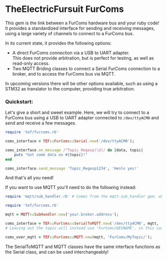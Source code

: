 
# TheElectricFursuit FurComs

This gem is the link between a FurComs hardware bus and your ruby code!
It provides a standardized interface for sending and receiving messages, using
a large variety of channels to connect to a FurComs bus.

In its current state, it provides the following options:
- A direct FurComs connection via a USB to UART adapter.  
  This does not provide arbitration, but is perfect for testing, as
  well as read-only access.
- Two MQTT Briding classes to connect a Serial FurComs connection
  to a broker, and to access the FurComs bus via MQTT.

In upcoming versions there will be other options available, such as
using a STM32 as translator to the computer, providing true arbitration.

### Quickstart:

Let's give a short and sweet example. Here, we will try to connect to a FurComs bus using a USB to UART adapter connected to `/dev/ttyACM0` and send and receive a few messages.

```Ruby
require 'tef/furcoms.rb'

coms_interface = TEF::FurComs::Serial.new('/dev/ttyACM0');

coms_interface.on_message /^Topic_Regexp(\d)/ do |data, topic|
	puts "Got some data on #{topic}!"
end

coms_interface.send_message 'Topic_Regexp1234', 'Henlo yes!'
```

And that's all you need!

If you want to use MQTT you'll need to do the following instead:
```Ruby
require 'mqtt/sub_handler.rb' # Comes from the mqtt-sub_handler gem, which is not a dependency of this FurComs gem!

require 'tef/furcoms.rb'

mqtt = MQTT::SubHandler.new('your.broker.address');

coms_interface = TEF::FurComs::SerialToMQTT.new('/dev/ttyACM0', mqtt, 'FurComs/MyTopic/');
# Leaving out the topic will instead use 'FurComs/DEVNAME', in this case FurComs/ttyACM0

coms_over_mqtt = TEF::FurComs::MQTT.new(mqtt, 'FurComs/MyTopic/');
```

The SerialToMQTT and MQTT classes have the same interface functions as the Serial class, and can be used interchangeably!
